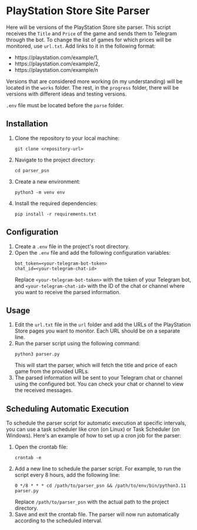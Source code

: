   <h1>PlayStation Store Site Parser</h1>
  <p>Here will be versions of the PlayStation Store site parser. This script receives the <code>Title</code> and <code>Price</code> of the game and sends them to Telegram through the bot. To change the list of games for which prices will be monitored, use <code>url.txt</code>. Add links to it in the following format:</p>
  <ul>
    <li>https://playstation.com/example/1,</li>
    <li>https://playstation.com/example/2,</li>
    <li>https://playstation.com/example/n</li>
  </ul>

  <p>Versions that are considered more working (in my understanding) will be located in the <code>works</code> folder. The rest, in the <code>progress</code> folder, there will be versions with different ideas and testing versions.</p>

  <p><code>.env</code> file must be located before the <code>parse</code> folder.</p>

  <h2>Installation</h2>
  <ol>
    <li>Clone the repository to your local machine:
      <pre><code>git clone &lt;repository-url&gt;</code></pre>
    </li>
    <li>Navigate to the project directory:
      <pre><code>cd parser_psn</code></pre>
    </li>
        <li>Create a new environment:
      <pre><code>python3 -m venv env</code></pre>
    </li>
    <li>Install the required dependencies:
      <pre><code>pip install -r requirements.txt</code></pre>
    </li>
  </ol>

  <h2>Configuration</h2>
  <ol>
    <li>Create a <code>.env</code> file in the project's root directory.</li>
    <li>Open the <code>.env</code> file and add the following configuration variables:
      <pre><code>bot_token=&lt;your-telegram-bot-token&gt;
chat_id=&lt;your-telegram-chat-id&gt;</code></pre>
      Replace <code>&lt;your-telegram-bot-token&gt;</code> with the token of your Telegram bot, and <code>&lt;your-telegram-chat-id&gt;</code> with the ID of the chat or channel where you want to receive the parsed information.
    </li>
  </ol>

  <h2>Usage</h2>
  <ol>
    <li>Edit the <code>url.txt</code> file in the <code>url</code> folder and add the URLs of the PlayStation Store pages you want to monitor. Each URL should be on a separate line.</li>
    <li>Run the parser script using the following command:
      <pre><code>python3 parser.py</code></pre>
      This will start the parser, which will fetch the title and price of each game from the provided URLs.
    </li>
    <li>The parsed information will be sent to your Telegram chat or channel using the configured bot. You can check your chat or channel to view the received messages.</li>
  </ol>

  <h2>Scheduling Automatic Execution</h2>
  <p>To schedule the parser script for automatic execution at specific intervals, you can use a task scheduler like cron (on Linux) or Task Scheduler (on Windows). Here's an example of how to set up a cron job for the parser:</p>
  <ol>
    <li>Open the crontab file:
      <pre><code>crontab -e</code></pre>
    </li>
    <li>Add a new line to schedule the parser script. For example, to run the script every 8 hours, add the following line:
      <pre><code>0 */8 * * * cd /path/to/parser_psn &amp;&amp; /path/to/env/bin/python3.11 parser.py</code></pre>
      Replace <code>/path/to/parser_psn</code> with the actual path to the project directory.
    </li>
    <li>Save and exit the crontab file. The parser will now run automatically according to the scheduled interval.</li>
  </ol>